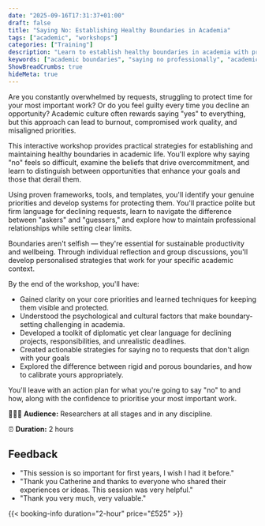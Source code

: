 ```yaml
---
date: "2025-09-16T17:31:37+01:00"
draft: false
title: "Saying No: Establishing Healthy Boundaries in Academia"
tags: ["academic", "workshops"]
categories: ["Training"] 
description: "Learn to establish healthy boundaries in academia with practical strategies for saying no professionally. Workshop covers priority-setting frameworks, polite refusal techniques, and protecting time for meaningful work without damaging relationships."
keywords: ["academic boundaries", "saying no professionally", "academic productivity", "boundary setting workshop", "academic time management", "work-life balance academia", "academic burnout prevention", "priority setting academics", "professional development", "academic wellbeing", "overcommitment solutions", "academic self-care", "research productivity", "academic stress management", "healthy work boundaries"]
ShowBreadCrumbs: true
hideMeta: true
---
```


Are you constantly overwhelmed by requests, struggling to protect time for your most important work? Or do you feel guilty every time you decline an opportunity? Academic culture often rewards saying "yes" to everything, but this approach can lead to burnout, compromised work quality, and misaligned priorities.

This interactive workshop provides practical strategies for establishing and maintaining healthy boundaries in academic life. You'll explore why saying "no" feels so difficult, examine the beliefs that drive overcommitment, and learn to distinguish between opportunities that enhance your goals and those that derail them.

Using proven frameworks, tools, and templates, you'll identify your genuine priorities and develop systems for protecting them. You'll practice polite but firm language for declining requests, learn to navigate the difference between "askers" and "guessers," and explore how to maintain professional relationships while setting clear limits.

Boundaries aren't selfish — they're essential for sustainable productivity and wellbeing. Through individual reflection and group discussions, you'll develop personalised strategies that work for your specific academic context.

By the end of the workshop, you'll have:

- Gained clarity on your core priorities and learned techniques for keeping them visible and protected.
- Understood the psychological and cultural factors that make boundary-setting challenging in academia.
- Developed a toolkit of diplomatic yet clear language for declining projects, responsibilities, and unrealistic deadlines.
- Created actionable strategies for saying no to requests that don't align with your goals
- Explored the difference between rigid and porous boundaries, and how to calibrate yours appropriately.

You'll leave with an action plan for what you're going to say "no" to and how, along with the confidence to prioritise your most important work.

👩🏽‍🎓 **Audience:** Researchers at all stages and in any discipline.

⏰ **Duration:** 2 hours

## Feedback

- "This session is so important for first years, I wish I had it before."
- "Thank you Catherine and thanks to everyone who shared their experiences or ideas. This session was very helpful."
- "Thank you very much, very valuable."

{{< booking-info duration="2-hour" price="£525" >}}